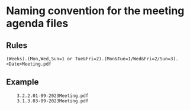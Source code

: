 # Naming convention for the meeting agenda files
## Rules
```
(Weeks).(Mon,Wed,Sun=1 or Tue&Fri=2).(Mon&Tue=1/Wed&Fri=2/Sun=3).<Date>Meeting.pdf
```

## Example
```
	3.2.2.01-09-2023Meeting.pdf
	3.1.3.03-09-2023Meeting.pdf
```

